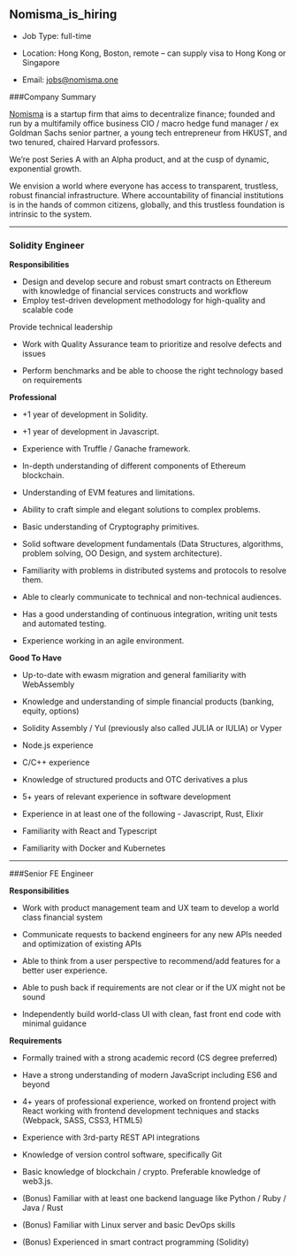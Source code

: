 ## Nomisma_is_hiring

- Job Type: full-time

- Location: Hong Kong, Boston, remote – can supply visa to Hong Kong or Singapore

- Email: [jobs@nomisma.one](mailto:jobs@nomisma.one)

###Company Summary 

[Nomisma](http://www.nomisma.one/) is a startup firm that aims to decentralize finance; founded and run by a multifamily office business CIO / macro hedge fund manager / ex Goldman Sachs senior partner, a young tech entrepreneur from HKUST, and two tenured, chaired Harvard professors.

We’re post Series A with an Alpha product, and at the cusp of dynamic, exponential growth.

We envision a world where everyone has access to transparent, trustless, robust financial infrastructure. Where accountability of financial institutions is in the hands of common citizens, globally, and this trustless foundation is intrinsic to the system. 

---



### Solidity Engineer

**Responsibilities**

- Design and develop secure and robust smart contracts on Ethereum with knowledge of financial services constructs and workflow
- Employ test-driven development methodology for high-quality and scalable code

Provide technical leadership

- Work with Quality Assurance team to prioritize and resolve defects and issues

- Perform benchmarks and be able to choose the right technology based on requirements

**Professional** 

- +1 year of development in Solidity.

- +1 year of development in Javascript.

- Experience with Truffle / Ganache framework.

- In-depth understanding of different components of Ethereum blockchain.

- Understanding of EVM features and limitations.

- Ability to craft simple and elegant solutions to complex problems.

- Basic understanding of Cryptography primitives.

- Solid software development fundamentals (Data Structures, algorithms, problem solving, OO Design, and system architecture).

- Familiarity with problems in distributed systems and protocols to resolve them.

- Able to clearly communicate to technical and non-technical audiences.

- Has a good understanding of continuous integration, writing unit tests and automated testing.

- Experience working in an agile environment.

  

**Good To Have**

- Up-to-date with ewasm migration and general familiarity with WebAssembly

- Knowledge and understanding of simple financial products (banking, equity, options)

- Solidity Assembly / Yul (previously also called JULIA or IULIA) or Vyper
- Node.js experience
- C/C++ experience
- Knowledge of structured products and OTC derivatives a plus
- 5+ years of relevant experience in software development
- Experience in at least one of the following - Javascript, Rust, Elixir
- Familiarity with React and Typescript
- Familiarity with Docker and Kubernetes

---



###Senior FE Engineer

**Responsibilities**

- Work with product management team and UX team to develop a world class financial system

- Communicate requests to backend engineers for any new APIs needed and optimization of existing APIs

- Able to think from a user perspective to recommend/add features for a better user experience. 

- Able to push back if requirements are not clear or if the UX might not be sound

- Independently build world-class UI with clean, fast front end code with minimal guidance

  

**Requirements**

- Formally trained with a strong academic record (CS degree preferred)

- Have a strong understanding of modern JavaScript including ES6 and beyond

- 4+ years of professional experience, worked on frontend project with React working with frontend development techniques and stacks (Webpack, SASS, CSS3, HTML5)

- Experience with 3rd-party REST API integrations

- Knowledge of version control software, specifically Git

- Basic knowledge of blockchain / crypto. Preferable knowledge of web3.js.

- (Bonus) Familiar with at least one backend language like Python / Ruby / Java / Rust

- (Bonus) Familiar with Linux server and basic DevOps skills

- (Bonus) Experienced in smart contract programming (Solidity)